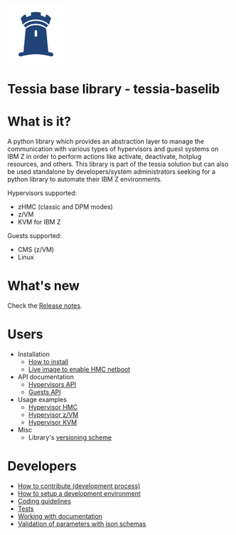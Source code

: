 <!--
Copyright 2016, 2017 IBM Corp.

Licensed under the Apache License, Version 2.0 (the "License");
you may not use this file except in compliance with the License.
You may obtain a copy of the License at

   http://www.apache.org/licenses/LICENSE-2.0

Unless required by applicable law or agreed to in writing, software
distributed under the License is distributed on an "AS IS" BASIS,
WITHOUT WARRANTIES OR CONDITIONS OF ANY KIND, either express or implied.
See the License for the specific language governing permissions and
limitations under the License.
-->
![Logo](img/logo_128.png)

# Tessia base library - tessia-baselib

# What is it?

A python library which provides an abstraction layer to manage the communication with various types of hypervisors and guest systems on IBM Z in order to perform
actions like activate, deactivate, hotplug resources, and others.
This library is part of the tessia solution but can also be used standalone by developers/system administrators seeking for a python library to automate their IBM Z environments.

Hypervisors supported:

- zHMC (classic and DPM modes)
- z/VM
- KVM for IBM Z

Guests supported:

- CMS (z/VM)
- Linux

# What's new

Check the [Release notes](releases.md).

# Users

- Installation
    - [How to install](users/install.md)
    - [Live image to enable HMC netboot](users/live_image.md)
- API documentation
    - [Hypervisors API](users/api_hypervisors.md)
    - [Guests API](users/api_guests.md)
- Usage examples
    - [Hypervisor HMC](users/hypervisor_hmc.md)
    - [Hypervisor z/VM](users/hypervisor_zvm.md)
    - [Hypervisor KVM](users/hypervisor_kvm.md)
- Misc
    - Library's [versioning scheme](users/versioning.md)

# Developers

- [How to contribute (development process)](developers/contributing.md)
- [How to setup a development environment](developers/dev_env.md)
- [Coding guidelines](developers/coding_guidelines.md)
- [Tests](developers/tests.md)
- [Working with documentation](developers/documentation.md)
- [Validation of parameters with json schemas](developers/params_validation.md)
